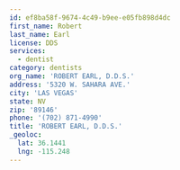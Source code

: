 ```yaml
---
id: ef8ba58f-9674-4c49-b9ee-e05fb898d4dc
first_name: Robert
last_name: Earl
license: DDS
services:
  - dentist
category: dentists
org_name: 'ROBERT EARL, D.D.S.'
address: '5320 W. SAHARA AVE.'
city: 'LAS VEGAS'
state: NV
zip: '89146'
phone: '(702) 871-4990'
title: 'ROBERT EARL, D.D.S.'
_geoloc:
  lat: 36.1441
  lng: -115.248
---
```

